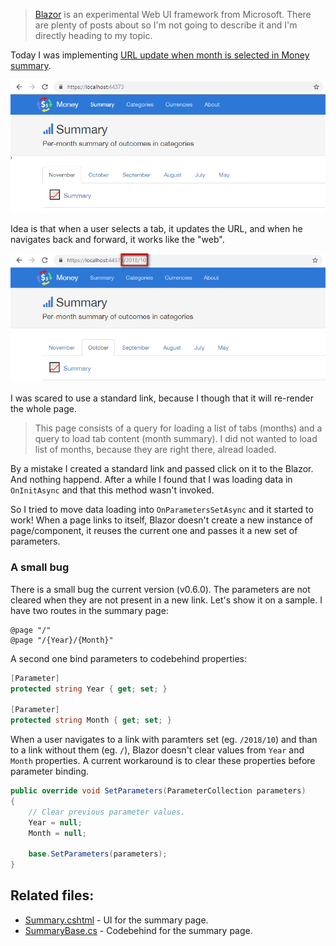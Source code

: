 > [Blazor](https://github.com/aspnet/Blazor) is an experimental Web UI framework from Microsoft. There are plenty of posts about so I'm not going to describe it and I'm directly heading to my topic.

Today I was implementing [URL update when month is selected in Money summary](https://github.com/maraf/Money/issues/124). 

![Money Summary](/Content/Images/Blog/blazor-page-parameters/tabs.png)

Idea is that when a user selects a tab, it updates the URL, and when he navigates back and forward, it works like the "web".

![Money Summary](/Content/Images/Blog/blazor-page-parameters/tabs-done.png)

I was scared to use a standard link, because I though that it will re-render the whole page. 

> This page consists of a query for loading a list of tabs (months) and a query to load tab content (month summary). I did not wanted to load list of months, because they are right there, alread loaded.

By a mistake I created a standard link and passed click on it to the Blazor. And nothing happend. After a while I found that I was loading data in `OnInitAsync` and that this method wasn't invoked.

So I tried to move data loading into `OnParametersSetAsync` and it started to work! When a page links to itself, Blazor doesn't create a new instance of page/component, it reuses the current one and passes it a new set of parameters.

### A small bug

There is a small bug the current version (v0.6.0). The parameters are not cleared when they are not present in a new link. 
Let's show it on a sample. I have two routes in the summary page:

```
@page "/"
@page "/{Year}/{Month}"

```

A second one bind parameters to codebehind properties:

```C#
[Parameter]
protected string Year { get; set; }

[Parameter]
protected string Month { get; set; }
```

When a user navigates to a link with paramters set (eg. `/2018/10`) and than to a link without them (eg. `/`), Blazor doesn't clear values from `Year` and `Month` properties.
A current workaround is to clear these properties before parameter binding.

```C#
public override void SetParameters(ParameterCollection parameters)
{
    // Clear previous parameter values.
    Year = null;
    Month = null;

    base.SetParameters(parameters);
}
```

## Related files:

- [Summary.cshtml](https://github.com/maraf/Money/blob/master/src/Money.UI.Blazor/Pages/Summary.cshtml) - UI for the summary page.
- [SummaryBase.cs](https://github.com/maraf/Money/blob/master/src/Money.UI.Blazor/Pages/SummaryBase.cs) - Codebehind for the summary page.
